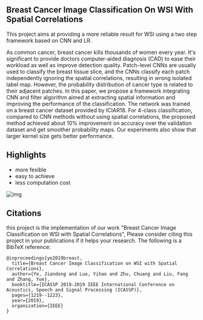 ## Breast Cancer Image Classification On WSI With Spatial Correlations

This project aims at providing a more reliable result for WSI using a two step framework based on CNN and LR.

As common cancer, breast cancer kills thousands of women every year.
It's significant to provide doctors computer-aided diagnosis (CAD) to ease their workload as well as improve detection quality. Patch-level CNNs are usually used to classify the breast tissue slice, and the CNNs classify each patch independently ignoring the spatial correlations, resulting in wrong isolated label map. However, the probability distribution of cancer type is related to their adjacent patches. In this paper, we propose a framework integrating CNN and filter algorithm aimed at extracting spatial information and improving the performance of the classification. The network was trained on a breast cancer dataset provided by ICIAR18. For 4-class classification, compared to CNN methods without using spatial correlations, the proposed method achieved about 10\% improvement on accuracy over the validation dataset and get smoother probability maps. Our experiments also show that larger kernel size gets better performance.

## Highlights

- more fexible
- easy to achieve
- less computation cost

![img](imgs/1.png)

## Citations

this project is the implementation of our work "Breast Cancer Image Classification on WSI with Spatial Correlations",  Please consider citing this project in your publications if it helps your research. The following is a BibTeX reference:

```
@inproceedings{ye2019breast,
  title={Breast Cancer Image Classification on WSI with Spatial Correlations},
  author={Ye, Jiandong and Luo, Yihao and Zhu, Chuang and Liu, Fang and Zhang, Yue},
  booktitle={ICASSP 2019-2019 IEEE International Conference on Acoustics, Speech and Signal Processing (ICASSP)},
  pages={1219--1223},
  year={2019},
  organization={IEEE}
}
```
